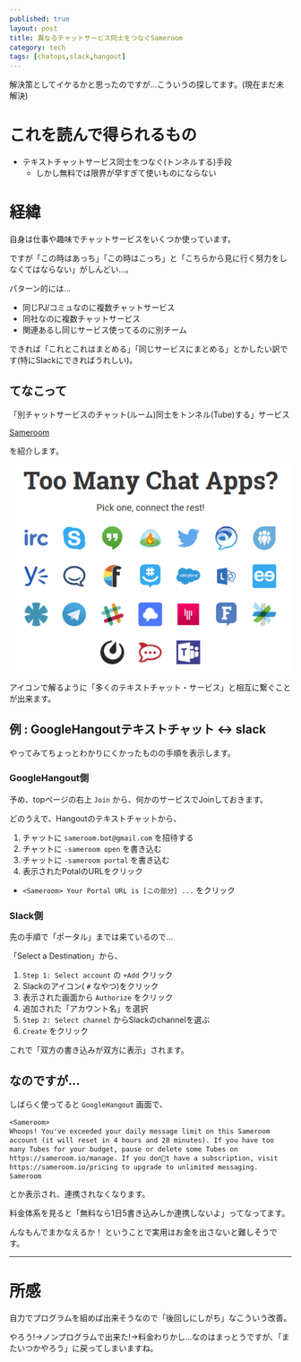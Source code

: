 ```yaml
---
published: true
layout: post
title: 異なるチャットサービス同士をつなぐSameroom
category: tech
tags: [chatops,slack,hangout]
---
```


解決策としてイケるかと思ったのですが…こういうの探してます。(現在まだ未解決)

# これを読んで得られるもの

- テキストチャットサービス同士をつなぐ(トンネルする)手段
  - しかし無料では限界が早すぎて使いものにならない

# 経緯

自身は仕事や趣味でチャットサービスをいくつか使っています。

ですが「この時はあっち」「この時はこっち」と「こちらから見に行く努力をしなくてはならない」がしんどい…。

パターン的には…

- 同じPJ/コミュなのに複数チャットサービス
- 同社なのに複数チャットサービス
- 関連あるし同じサービス使ってるのに別チーム

できれば「これとこれはまとめる」「同じサービスにまとめる」とかしたい訳です(特にSlackにできればうれしい)。

## てなこって

「別チャットサービスのチャット(ルーム)同士をトンネル(Tube)する」サービス

[Sameroom](https://sameroom.io)

を紹介します。

![Sameroom](images/2017-11-21-sameroom-top.png)

アイコンで解るように「多くのテキストチャット・サービス」と相互に繋ぐことが出来ます。

## 例 : GoogleHangoutテキストチャット <-> slack

やってみてちょっとわかりにくかったものの手順を表示します。

### GoogleHangout側

予め、topページの右上 `Join` から、何かのサービスでJoinしておきます。

どのうえで、Hangoutのテキストチャットから、

1. チャットに `sameroom.bot@gmail.com` を招待する
0. チャットに `-sameroom open` を書き込む
0. チャットに `-sameroom portal` を書き込む
0. 表示されたPotalのURLをクリック
  - `<Sameroom> Your Portal URL is [この部分] ...` をクリック

### Slack側

先の手順で「ポータル」までは来ているので…

「Select a Destination」から、

1. `Step 1: Select account` の `+Add` クリック
  1. Slackのアイコン( `#` なやつ)をクリック
  0. 表示された画面から `Authorize` をクリック
  0. 追加された「アカウント名」を選択
0. `Step 2: Select channel` からSlackのchannelを選ぶ
0. `Create` をクリック

これで「双方の書き込みが双方に表示」されます。

## なのですが…

しばらく使ってると `GoogleHangout` 画面で、

```
<Sameroom>
Whoops! You've exceeded your daily message limit on this Sameroom account (it will reset in 4 hours and 28 minutes). If you have too many Tubes for your budget, pause or delete some Tubes on https://sameroom.io/manage. If you dont have a subscription, visit https://sameroom.io/pricing to upgrade to unlimited messaging.
Sameroom
```

とか表示され、連携されなくなります。

料金体系を見ると「無料なら1日5書き込みしか連携しないよ」ってなってます。

んなもんでまかなえるか！ ということで実用はお金を出さないと難しそうです。

---

# 所感

自力でプログラムを組めば出来そうなので「後回しにしがち」なこういう改善。

やろう!->ノンプログラムで出来た!->料金わりかし…なのはまっとうですが、「またいつかやろう」に戻ってしまいますね。
